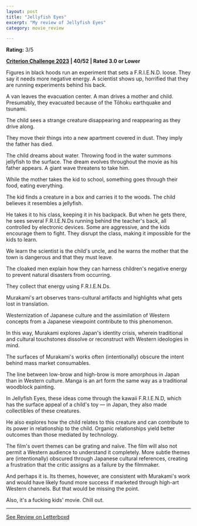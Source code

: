 ```yaml
---
layout: post
title: "Jellyfish Eyes"
excerpt: "My review of Jellyfish Eyes"
category: movie_review

---
```


**Rating:** 3/5

<b><a href="https://boxd.it/pXW6q/detail">Criterion Challenge 2023</a> | 40/52 | Rated 3.0 or Lower</b>

Figures in black hoods run an experiment that sets a F.R.I.E.N.D. loose. They say it needs more negative energy. A scientist shows up, horrified that they are running experiments behind his back.

A van leaves the evacuation center. A man drives a mother and child. Presumably, they evacuated because of the Tōhoku earthquake and tsunami.

The child sees a strange creature disappearing and reappearing as they drive along.

They move their things into a new apartment covered in dust. They imply the father has died.

The child dreams about water. Throwing food in the water summons jellyfish to the surface. The dream evolves throughout the movie as his father appears. A giant wave threatens to take him.

While the mother takes the kid to school, something goes through their food, eating everything.

The kid finds a creature in a box and carries it to the woods. The child believes it resembles a jellyfish.

He takes it to his class, keeping it in his backpack. But when he gets there, he sees several F.R.I.E.N.Ds running behind the teacher's back, all controlled by electronic devices. Some are aggressive, and the kids encourage them to fight. They disrupt the class, making it impossible for the kids to learn.

We learn the scientist is the child's uncle, and he warns the mother that the town is dangerous and that they must leave.

The cloaked men explain how they can harness children's negative energy to prevent natural disasters from occurring.

They collect that energy using F.R.I.E.N.Ds.

Murakami's art observes trans-cultural artifacts and highlights what gets lost in translation.

Westernization of Japanese culture and the assimilation of Western concepts from a Japanese viewpoint contribute to this phenomenon.

In this way, Murakami explores Japan's identity crisis, wherein traditional and cultural touchstones dissolve or reconstruct with Western ideologies in mind.

The surfaces of Murakami's works often (intentionally) obscure the intent behind mass market consumables.

The line between low-brow and high-brow is more amorphous in Japan than in Western culture. Manga is an art form the same way as a traditional woodblock painting.

In Jellyfish Eyes, these ideas come through the kawaii F.R.I.E.N.D, which has the surface appeal of a child's toy — in Japan, they also made collectibles of these creatures.

He also explores how the child relates to this creature and can contribute to its power in relationship to the child. Organic relationships yield better outcomes than those mediated by technology.

The film's overt themes can be grating and naïve. The film will also not permit a Western audience to understand it completely. More subtle themes are (intentionally) obscured through Japanese cultural references, creating a frustration that the critic assigns as a failure by the filmmaker.

And perhaps it is. Its themes, however, are consistent with Murakami's work and would have likely found more success if marketed through high-art Western channels. But that would be missing the point.

Also, it's a fucking kids' movie. Chill out.

<hr>

[See Review on Letterboxd](https://boxd.it/5jdgk9)
